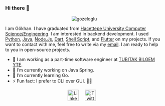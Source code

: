 ### Hi there 👋

<p align="center"> <img src="https://komarev.com/ghpvc/?username=gozeloglu" alt="gozeloglu" /> </p>

I am Gökhan. I have graduated from [Hacettepe University Computer Science/Engineering](https://www.cs.hacettepe.edu.tr). I am interested in backend development. I used [Python](https://github.com/python), [Java](https://www.java.com/tr/download/), [Node.Js](https://github.com/nodejs), [Dart](https://github.com/dart-lang), [Shell Script](https://www.shellscript.sh/), and [Flutter](https://github.com/flutter/flutter) on my projects. If you want to contact with me, feel free to write via my [email](gozeloglu@gmail.com). I am ready to help to you in open-source projects.

- :dart: I am working as a part-time software engineer at [TUBITAK BILGEM YTE](https://github.com/tubitak-bilgem-yte). 
- 🔭 I’m currently working on Java Spring.
- 🌱 I’m currently learning Go.
- ⚡ Fun fact: I prefer to CLI over GUI. :man_shrugging:
<!--- 🌱 I’m currently learning Shell Script.
- 🤔 I’m looking for help with blockchain and distributed systems..-->


<p align="center">
<a href="https://www.linkedin.com/in/gokhanozeloglu/"><img alt="LinkedIn" width="35" height="35" src="https://image.flaticon.com/icons/svg/174/174857.svg"></a>
&nbsp;&nbsp;&nbsp;
<a href="https://twitter.com/gozeloglu4835"><img alt="Twitter" width="35" height="35" src="https://image.flaticon.com/icons/svg/733/733579.svg"></a>
&nbsp;&nbsp;&nbsp;

<!--
**gozeloglu/gozeloglu** is a ✨ _special_ ✨ repository because its `README.md` (this file) appears on your GitHub profile.

Here are some ideas to get you started:

- 🔭 I’m currently working on ...
- 🌱 I’m currently learning ...
- 👯 I’m looking to collaborate on ...
- 🤔 I’m looking for help with ...
- 💬 Ask me about ...
- 📫 How to reach me: ...
- 😄 Pronouns: ...
- ⚡ Fun fact: ...
-->
